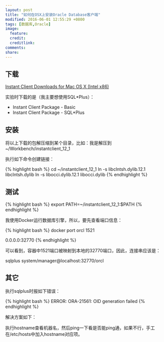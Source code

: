```yaml
---
layout: post
title: "如何在OSX上安装Oracle Database客户端"
modified: 2016-06-01 12:55:29 +0800
tags: [数据库,Oracle]
image:
  feature: 
  credit: 
  creditlink: 
comments: 
share: 
---
```


## 下载

[Instant Client Downloads 
for Mac OS X (Intel x86)](http://www.oracle.com/technetwork/topics/intel-macsoft-096467.html)

实验时下载的是（我主要想使用SQL*Plus）：

- Instant Client Package - Basic
- Instant Client Package - SQL*Plus

## 安装

将以上下载的包解压缩到某个目录，比如：我是解压到 ~/Workbench/instantclient_12_1

执行如下命令创建链接：


{% highlight bash %}
cd ~/instantclient_12_1
ln -s libclntsh.dylib.12.1 libclntsh.dylib
ln -s libocci.dylib.12.1 libocci.dylib
{% endhighlight %}

## 测试

{% highlight bash %}
export PATH=~/instantclient_12_1:$PATH
{% endhighlight %}


我使用Docker运行数据库引擎，所以，要先查看端口信息：

{% highlight bash %}
docker port orcl 1521

0.0.0.0:32770
{% endhighlight %}

可以看到，容器中1521端口被映射到本地的32770端口，因此，连接串应该是：


sqlplus system/manager@localhost:32770/orcl

## 其它

执行sqlplus时报如下错误：

{% highlight bash %}
ERROR:
ORA-21561: OID generation failed
{% endhighlight %}

解决方案如下：

执行hostname查看机器名，然后ping一下看是否能ping通，如果不行，手工在/etc/hosts中加入hostname对应项。





